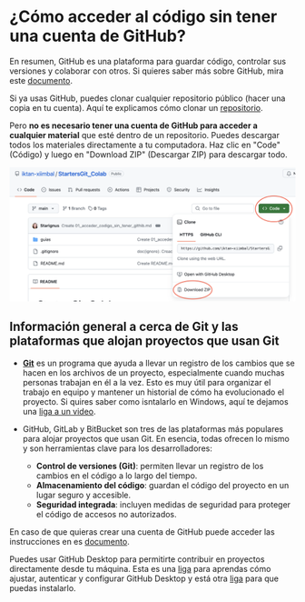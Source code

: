 # ¿Cómo acceder al código sin tener una cuenta de GitHub?

En resumen, GitHub es una plataforma para guardar código, controlar sus versiones y colaborar con otros. Si quieres 
saber más sobre GitHub, mira este [documento](https://docs-github-com.translate.goog/es/get-started/start-your-journey/hello-world?_x_tr_sl=en&_x_tr_tl=es&_x_tr_hl=en-US&_x_tr_pto=wapp&_x_tr_hist=true).

Si ya usas GitHub, puedes clonar cualquier repositorio público (hacer una copia en tu cuenta). Aquí te explicamos cómo 
clonar un [repositorio](https://docs.github.com/es/repositories/creating-and-managing-repositories/cloning-a-repository).

Pero **no es necesario tener una cuenta de GitHub para acceder a cualquier material** que esté dentro de un repositorio. Puedes descargar 
todos los materiales directamente a tu computadora. Haz clic en "Code" (Código) y luego en "Download ZIP" 
(Descargar ZIP) para descargar todo.

![bajar codigo](./img/bajar_codigo.png)

## Información general a cerca de Git y las plataformas que alojan proyectos que usan Git

* [**Git**](https://es.wikipedia.org/wiki/Git) es un programa que ayuda a llevar un registro de los cambios que se 
hacen en los archivos de un proyecto, especialmente cuando muchas personas trabajan en él a la vez. Esto es muy útil 
para organizar el trabajo en equipo y mantener un historial de cómo ha evolucionado el proyecto. Si quires saber 
como isntalarlo en Windows, aquí te dejamos una [liga a un video](https://www.youtube.com/watch?v=WcYTcttEf50&t=46s).

* GitHub, GitLab y BitBucket son tres de las plataformas más populares para alojar proyectos que usan Git. 
En esencia, todas ofrecen lo mismo y son herramientas clave para los desarrolladores:
  * **Control de versiones (Git)**: permiten llevar un registro de los cambios en el código a lo largo del tiempo.
  * **Almacenamiento del código**: guardan el código del proyecto en un lugar seguro y accesible.
  * **Seguridad integrada**: incluyen medidas de seguridad para proteger el código de accesos no autorizados.

En caso de que quieras crear una cuenta de GitHub puede acceder las instrucciones en es [documento](https://docs.github.com/es/get-started/start-your-journey/creating-an-account-on-github).

Puedes usar GitHub Desktop para permitirte contribuir en proyectos directamente desde tu máquina. Esta es 
una [liga](https://docs.github.com/es/desktop/overview/getting-started-with-github-desktop) para aprendas cómo ajustar, 
autenticar y configurar GitHub Desktop y está otra [liga](https://www.youtube.com/watch?v=lx0rnIYVy1s&t=1s) para que 
puedas instalarlo. 


